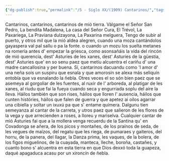 ```yaml
---
{"dg-publish":true,"permalink":"/5 - Siglo XX/(1909) Cantarinos/","tags":["#Siglo_20","central","a1909","Pascual_de_la_Quintana","escrito","Oviedo","poema"]}
---
```




Cantarinos, cantarinos,
cantarinos de mió tierra.
Válgame el Señor San Pedro,
La bendita Madalena,
La casa del Señor Cura,
El Trévol, La Paxariega,
La Praviana dulzayona,
La Paxarina melguera,
Tengo de subir al puerto,
y otros mil que la mió aldea
alegren, cuando una moza
cantándolos gayaspera
val pal sallu o pa la fonte.
o cuando un mozu los suelta
metanes na romería
antes d' empezar la griesca,
como asonsañáis la vida
del rincón de mió querencia,
dest' Asturies de les xanes,
dest' Asturies de la güestia,
dest' Asturies que' en so senu
paez que metíu alcuentra
el cariñu d' una madre
cancallosina y per buena.
Sí, cantarinos dacuandu
como 'l amor d' una neña
sois un suspiru que esnala
y que amorosín se alexa
más seliquín entobía
que va esnalando la ñebla.
Otres veces el so són
bien paez que se asemeya
al gorgoliar de les fuentes,
al ruxir de l' arboreda,
al platigar de les xanes,
al riudu que fai la fueya
cuando seca y engurriada
soplu del aire la lleva.
Háilos también que son rises,
háilos que lloren l' ausencia,
háilos que cunten históries,
háilos que falen de guerra
y que apetez ai oílos
agarrar una cibiella
y soltar un ixuxú
pa que s' entame quimera.
Dalgunu tien semeyanza
al cantar de la carreta,
y utros paez que salieron
de les flores de la vega
y que arrecienden a roses,
a lloreu y mariselva.
Cualquier cantar de mió Asturies
fai que a la mollera venga
recuerdu de la Santina
qu' en Covadonga se añera,
de los picos y montañes,
de los praínos de seda,
de les vegues de maízos,
del regatu que les riega,
de pumaraes y gaiteros,
del horru, de la panera,
del llagar, la Danza prima,
les vaques, de la bolera,
de los figos miguelinos,
de la cuayada, manteca,
lleche, boroña, castañes,
y cuanto bono s' alcuentra
en esta tierra en que Dios 
dexxó toda la guapeza,
daqué apagaduca acasu
por un xironcín de ñebla.
